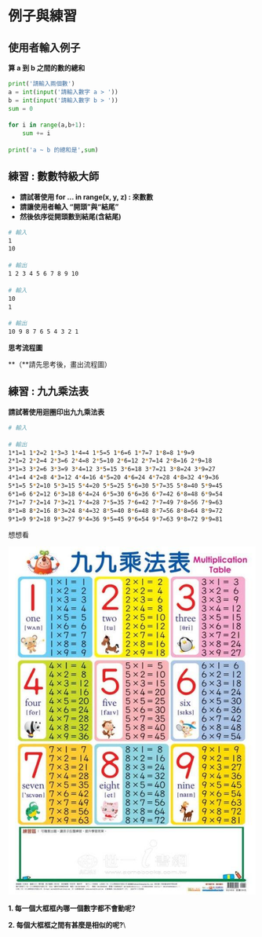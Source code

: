# 例子與練習

## **使用者輸入例子**&#x20;

**算 a 到 b 之間的數的總和**

```python
print('請輸入兩個數')
a = int(input('請輸入數字 a > '))
b = int(input('請輸入數字 b > '))
sum = 0

for i in range(a,b+1):
	sum += i

print('a ~ b 的總和是',sum)
```

## **練習 : 數數特級大師**

* **請試著使用 for … in range(x, y, z) : 來數數**
* **請讓使用者輸入 “開頭”與“結尾”**
* **然後依序從開頭數到結尾(含結尾)**

```bash
# 輸入
1
10

# 輸出
1 2 3 4 5 6 7 8 9 10

# 輸入
10
1

# 輸出
10 9 8 7 6 5 4 3 2 1
```

**思考流程圖**

**（**請先思考後，畫出流程圖）

## **練習 : 九九乘法表**

**請試著使用迴圈印出九九乘法表**

```bash
# 輸入

# 輸出
1*1=1 1*2=2 1*3=3 1*4=4 1*5=5 1*6=6 1*7=7 1*8=8 1*9=9 
2*1=2 2*2=4 2*3=6 2*4=8 2*5=10 2*6=12 2*7=14 2*8=16 2*9=18 
3*1=3 3*2=6 3*3=9 3*4=12 3*5=15 3*6=18 3*7=21 3*8=24 3*9=27 
4*1=4 4*2=8 4*3=12 4*4=16 4*5=20 4*6=24 4*7=28 4*8=32 4*9=36 
5*1=5 5*2=10 5*3=15 5*4=20 5*5=25 5*6=30 5*7=35 5*8=40 5*9=45 
6*1=6 6*2=12 6*3=18 6*4=24 6*5=30 6*6=36 6*7=42 6*8=48 6*9=54 
7*1=7 7*2=14 7*3=21 7*4=28 7*5=35 7*6=42 7*7=49 7*8=56 7*9=63 
8*1=8 8*2=16 8*3=24 8*4=32 8*5=40 8*6=48 8*7=56 8*8=64 8*9=72 
9*1=9 9*2=18 9*3=27 9*4=36 9*5=45 9*6=54 9*7=63 9*8=72 9*9=81 
```

想想看



![](<../../.gitbook/assets/image (9).png>)

**1. 每一個大框框內哪一個數字都不會動呢?**

**2. 每個大框框之間有甚麼是相似的呢?**\
